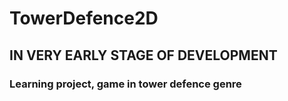 # TowerDefence2D
<h2 style="text-align: left;"><strong>IN VERY EARLY STAGE OF DEVELOPMENT</strong></h2>
<h3 style="text-align: left;"><strong>Learning project, game in tower defence genre</strong></h3>
